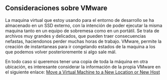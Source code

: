 ## Consideraciones sobre VMware

La maquina virtual que estoy usando para el entorno de desarrollo se ha almacenado en un SSD externo, con la intención de poder ejecutar la misma maquina tanto en un equipo de sobremesa como en un portátil.
Se trata de archivos muy grandes y delicados, que pueden traer consecuencias nefastas, haciendonos perder muchas horas de trabajo.
VMware, permite la creación de instantaneas para ir congelando estados de la maquina a los que podemos volver posterioremente si algo sale mál.

En todo caso si queremos tener una copia de toda la máquina en otra ubicación, es interesante considerar la información de la propia VMware en el siguiente enlace:
[Move a Virtual Machine to a New Location or New Host](https://docs.vmware.com/en/VMware-Workstation-Player-for-Windows/17.0/com.vmware.player.win.using.doc/GUID-62507975-3AD8-44EC-A7D7-F31067C5DC41.html)


